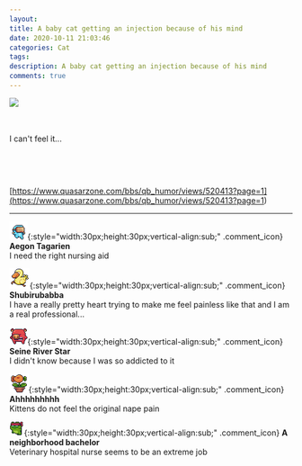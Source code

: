 ```yaml
---
layout: 
title: A baby cat getting an injection because of his mind
date: 2020-10-11 21:03:46
categories: Cat
tags: 
description: A baby cat getting an injection because of his mind
comments: true
---
```


![](https://blog.kakaocdn.net/dn/G91Wy/btqKBPUuGrB/wx7pAkDjWupbL1gYEgxkp1/img.gif)

​

I can't feel it...

​

​

[https://www.quasarzone.com/bbs/qb_humor/views/520413?page=1](<https://www.quasarzone.com/bbs/qb_humor/views/520413?page=1>)

* * *

![comment](/assets/character/goggle.png){:style="width:30px;height:30px;vertical-align:sub;" .comment_icon} **Aegon Tagarien**  
I need the right nursing aid   
  
![comment](/assets/character/duck.png){:style="width:30px;height:30px;vertical-align:sub;" .comment_icon} **Shubirubabba**  
I have a really pretty heart trying to make me feel painless like that and I am a real professional...   
  
![comment](/assets/character/pig.png){:style="width:30px;height:30px;vertical-align:sub;" .comment_icon} **Seine River Star**  
I didn't know because I was so addicted to it   
  
![comment](/assets/character/plant.png){:style="width:30px;height:30px;vertical-align:sub;" .comment_icon} **Ahhhhhhhhh**  
Kittens do not feel the original nape pain   
  
![comment](/assets/character/frog.png){:style="width:30px;height:30px;vertical-align:sub;" .comment_icon} **A neighborhood bachelor**  
Veterinary hospital nurse seems to be an extreme job   
  

